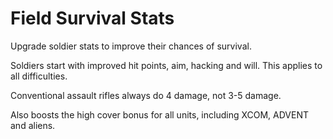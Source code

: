 ﻿# Field Survival Stats

Upgrade soldier stats to improve their chances of survival.

Soldiers start with improved hit points, aim, hacking and will. This applies to all difficulties.

Conventional assault rifles always do 4 damage, not 3-5 damage.

Also boosts the high cover bonus for all units, including XCOM, ADVENT and aliens.
